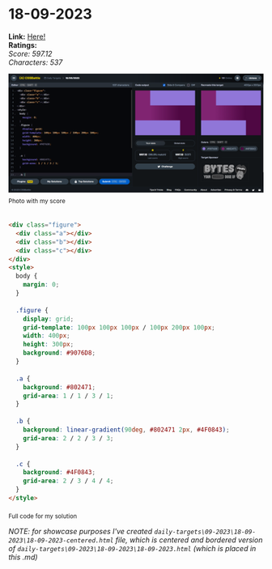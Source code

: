 # 18-09-2023

**Link:** [Here!](https://cssbattle.dev/play/x0L7nQMy9Cmd959zZbEW)
<br>
**Ratings:**
<br>
*Score: 597.12*
<br>
*Characters: 537*

![18-09-2023](/daily-targets/09-2023/18-09-2023/18-09-2023-solution.png)
<sub>Photo with my score</sub>
<br>
<br>

```html
<div class="figure">
  <div class="a"></div>
  <div class="b"></div>
  <div class="c"></div>
</div>
<style>
  body {
    margin: 0;
  }
  
  .figure {
    display: grid;
    grid-template: 100px 100px 100px / 100px 200px 100px;
    width: 400px;
    height: 300px;
    background: #9076D8;
  }

  .a {
    background: #802471;
    grid-area: 1 / 1 / 3 / 1;
  }

  .b {
    background: linear-gradient(90deg, #802471 2px, #4F0843);
    grid-area: 2 / 2 / 3 / 3;
  }

  .c {
    background: #4F0843;
    grid-area: 2 / 3 / 4 / 4;
  }
</style>
```
<sub>Full code for my solution</sub>

_NOTE: for showcase purposes I've created `daily-targets\09-2023\18-09-2023\18-09-2023-centered.html` file, which is centered and bordered version of `daily-targets\09-2023\18-09-2023\18-09-2023.html` (which is placed in this .md)_
